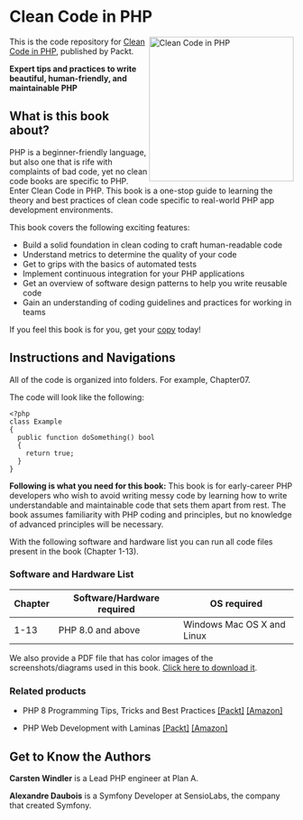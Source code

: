 

# Clean Code in PHP

<a href="https://www.packtpub.com/product/clean-code-in-php/9781804613870"><img src="https://static.packt-cdn.com/products/9781804613870/cover/smaller" alt="Clean Code in PHP" height="256px" align="right"></a>

This is the code repository for [Clean Code in PHP](https://www.packtpub.com/product/clean-code-in-php/9781804613870), published by Packt.

**Expert tips and practices to write beautiful, human-friendly, and maintainable PHP**

## What is this book about?
PHP is a beginner-friendly language, but also one that is rife with complaints of bad code, yet no clean code books are specific to PHP. Enter Clean Code in PHP. This book is a one-stop guide to learning the theory and best practices of clean code specific to real-world PHP app development environments.

This book covers the following exciting features:
* Build a solid foundation in clean coding to craft human-readable code
* Understand metrics to determine the quality of your code
* Get to grips with the basics of automated tests
* Implement continuous integration for your PHP applications
* Get an overview of software design patterns to help you write reusable code
* Gain an understanding of coding guidelines and practices for working in teams

If you feel this book is for you, get your [copy](https://www.amazon.com/Clean-Code-PHP-practices-maintainable/dp/1804613878) today!


## Instructions and Navigations
All of the code is organized into folders. For example, Chapter07.

The code will look like the following:
```
<?php
class Example
{
  public function doSomething() bool
  {
    return true;
  }
}
```

**Following is what you need for this book:**
This book is for early-career PHP developers who wish to avoid writing messy code by learning how to write understandable and maintainable code that sets them apart from rest. The book assumes familiarity with PHP coding and principles, but no knowledge of advanced principles will be necessary.

With the following software and hardware list you can run all code files present in the book (Chapter 1-13).

### Software and Hardware List
| Chapter | Software/Hardware required | OS required |
| -------- | ------------------------------------ | ----------------------------------- |
| 1-13 | PHP 8.0 and above| Windows Mac OS X and Linux  |

We also provide a PDF file that has color images of the screenshots/diagrams used in this book. [Click here to download it](https://packt.link/b08Jl).

### Related products
* PHP 8 Programming Tips, Tricks and Best Practices [[Packt]](https://www.packtpub.com/product/php-8-programming-tips-tricks-and-best-practices/9781801071871) [[Amazon]](https://www.amazon.com/Programming-Tips-Tricks-Best-Practices/dp/180107187X)

* PHP Web Development with Laminas [[Packt]](https://www.packtpub.com/product/laminas-web-development/9781803245362) [[Amazon]](https://www.amazon.com/PHP-Web-Development-Laminas-commerce/dp/1803245360)


## Get to Know the Authors

**Carsten Windler**
is a Lead PHP engineer at Plan A.

**Alexandre Daubois**
is a Symfony Developer at SensioLabs, the company that created Symfony.
